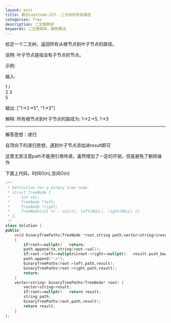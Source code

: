 ```yaml
---
layout: post
title: 每日LeetCode:257. 二叉树的所有路径
categories: Tree
description: 二叉搜索树
keywords: 二叉搜索树，删除算法
---
```


给定一个二叉树，返回所有从根节点到叶子节点的路径。

说明: 叶子节点是指没有子节点的节点。

示例:

输入:

   1
 /   \
2     3
 \
  5

输出: ["1->2->5", "1->3"]

解释: 所有根节点到叶子节点的路径为: 1->2->5, 1->3

------

解答思想：递归

自顶向下的递归思想，遇到叶子节点添加进result即可

这里尤其注意path不能用引用传递，虽然增加了一定的开销，但是避免了删除操作

下面上代码，时间O(n),空间O(n)

```C++
/**
 * Definition for a binary tree node.
 * struct TreeNode {
 *     int val;
 *     TreeNode *left;
 *     TreeNode *right;
 *     TreeNode(int x) : val(x), left(NULL), right(NULL) {}
 * };
 */
class Solution {
public:
    void binaryTreePaths(TreeNode *root,string path,vector<string>&result)
    {
        if(root==nullptr)   return;
        path.append(to_string(root->val));
        if(root->left==nullptr&&root->right==nullptr)   result.push_back(path);
        path.append("->");
        binaryTreePaths(root->left,path,result);
        binaryTreePaths(root->right,path,result);
        return;
    }
    vector<string> binaryTreePaths(TreeNode* root) {
        vector<string>result;
        if(root==nullptr)   return result;
        string path;
        binaryTreePaths(root,path,result);
        return result;
    }
};
```
